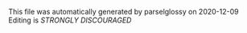 This file was automatically generated by parselglossy on 2020-12-09
Editing is *STRONGLY DISCOURAGED*
